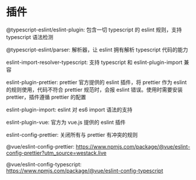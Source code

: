 # 插件

@typescript-eslint/eslint-plugin: 包含一切 typescript 的 eslint 规则，支持 typescript 语法检测

@typescript-eslint/parser: 解析器，让 eslint 拥有解析 typescript 代码的能力

eslint-import-resolver-typescript: 支持 typescript 和 eslint-plugin-import 兼容

eslint-plugin-prettier: prettier 官方提供的 eslint 插件，将 prettier 作为 eslint 的规则使用，代码不符合 prettier 规范时，会报 eslint 错误。使用时需要安装 prettier，插件遵循 prettier 的配置

eslint-plugin-import: eslint 对 es6 import 语法的支持

eslint-plugin-vue: 官方为 vue.js 提供的 eslint 插件

eslint-config-prettier: 关闭所有与 prettier 有冲突的规则

@vue/eslint-config-prettier: https://www.npmjs.com/package/@vue/eslint-config-prettier?utm_source=westack.live 

@vue/eslint-config-typescript: https://www.npmjs.com/package/@vue/eslint-config-typescript
